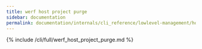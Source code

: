 ```yaml
---
title: werf host project purge
sidebar: documentation
permalink: documentation/internals/cli_reference/lowlevel-management/host/project/purge.html
---
```


{% include /cli/full/werf_host_project_purge.md %}
